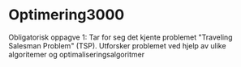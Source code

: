# Optimering3000

<bold>Obligatorisk oppagve 1</bold>: Tar for seg det kjente problemet "Traveling Salesman Problem" (TSP). Utforsker problemet ved hjelp av ulike algoritemer og optimaliseringsalgoritmer <br>


